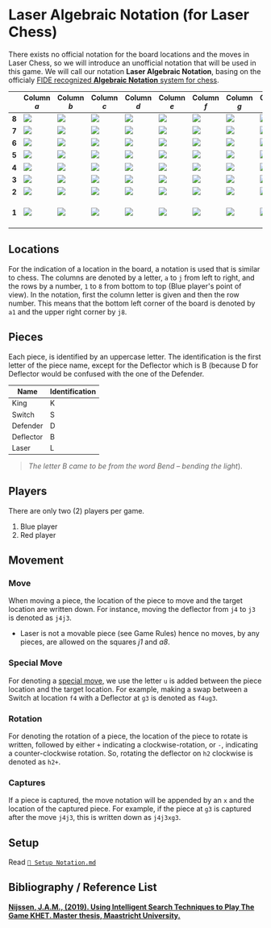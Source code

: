 # Laser Algebraic Notation (for Laser Chess)
There exists no official notation for the board locations and the moves in Laser Chess, so we will introduce an unofficial notation that will be used in this game. We will call our notation **Laser Algebraic Notation**, basing on the officialy [FIDE recognized **Algebraic Notation** system for chess](https://www.fide.com/FIDE/handbook/LawsOfChess.pdf).

| | Column *a* | Column *b* | Column *c* | Column *d* | Column *e* | Column *f* | Column *g* | Column *h* | Column *i* | Column *j* |
| ----- | -------------------------------- | ---------------------------------- | ---------------------------- | ---------------------------- | ---------------------------- | ---------------------------- | ---------------------------- | ---------------------------- | -------------------------------- | ---------------------------------- |
| **8** | ![](images/pieces/red_L_r1.png)  | ![](images/pieces/blue_helix.png)  | ![](images/pieces/blank.png) | ![](images/pieces/blank.png) | ![](images/pieces/blank.png) | ![](images/pieces/blank.png) | ![](images/pieces/blank.png) | ![](images/pieces/blank.png) | ![](images/pieces/red_helix.png) | ![](images/pieces/blue_helix.png) |
| **7** | ![](images/pieces/red_helix.png) | ![](images/pieces/blank.png)       | ![](images/pieces/blank.png) | ![](images/pieces/blank.png) | ![](images/pieces/blank.png) | ![](images/pieces/blank.png) | ![](images/pieces/blank.png) | ![](images/pieces/blank.png) | ![](images/pieces/blank.png)     | ![](images/pieces/blue_helix.png) |
| **6** | ![](images/pieces/red_helix.png) | ![](images/pieces/blank.png)       | ![](images/pieces/blank.png) | ![](images/pieces/blank.png) | ![](images/pieces/blank.png) | ![](images/pieces/blank.png) | ![](images/pieces/blank.png) | ![](images/pieces/blank.png) | ![](images/pieces/blank.png)     | ![](images/pieces/blue_helix.png) |
| **5** | ![](images/pieces/red_helix.png) | ![](images/pieces/blank.png)       | ![](images/pieces/blank.png) | ![](images/pieces/blank.png) | ![](images/pieces/blank.png) | ![](images/pieces/blank.png) | ![](images/pieces/blank.png) | ![](images/pieces/blank.png) | ![](images/pieces/blank.png)     | ![](images/pieces/blue_helix.png) |
| **4** | ![](images/pieces/red_helix.png) | ![](images/pieces/blank.png)       | ![](images/pieces/blank.png) | ![](images/pieces/blank.png) | ![](images/pieces/blank.png) | ![](images/pieces/blank.png) | ![](images/pieces/blank.png) | ![](images/pieces/blank.png) | ![](images/pieces/blank.png)     | ![](images/pieces/blue_helix.png) |
| **3** | ![](images/pieces/red_helix.png) | ![](images/pieces/blank.png)       | ![](images/pieces/blank.png) | ![](images/pieces/blank.png) | ![](images/pieces/blank.png) | ![](images/pieces/blank.png) | ![](images/pieces/blank.png) | ![](images/pieces/blank.png) | ![](images/pieces/blank.png)     | ![](images/pieces/blue_helix.png) |
| **2** | ![](images/pieces/red_helix.png) | ![](images/pieces/blank.png)       | ![](images/pieces/blank.png) | ![](images/pieces/blank.png) | ![](images/pieces/blank.png) | ![](images/pieces/blank.png) | ![](images/pieces/blank.png) | ![](images/pieces/blank.png) | ![](images/pieces/blank.png)     | ![](images/pieces/blue_helix.png) |
| **1** | ![](images/pieces/red_helix.png) | ![](images/pieces/blue_helix.png)  | ![](images/pieces/blank.png) | ![](images/pieces/blank.png) | ![](images/pieces/blank.png) | ![](images/pieces/blank.png) | ![](images/pieces/blank.png) | ![](images/pieces/blank.png) | ![](images/pieces/red_helix.png) | ![](images/pieces/blue_L.png)      |

## Locations
For the indication of a location in the board, a notation is used that is similar to chess. 
The columns are denoted by a letter, `a` to `j` from left to right, and the rows by a number, `1` to `8` from bottom to top (Blue player's point of view).
In the notation, first the column letter is given and then the row number. This means that the bottom left corner of the board is denoted by `a1` and the upper right corner by `j8`.

## Pieces
Each piece, is identified by an uppercase letter.
The identification is the first letter of the piece name, except for the Deflector which is B (because D for Deflector would be confused with the one of the Defender.

| Name      | Identification |
| --------- | -------------- |
| King      | K              |
| Switch    | S              |
| Defender  | D              |
| Deflector | B              |
| Laser     | L              |

> *The letter B came to be from the word Bend – bending the light*).


## Players
There are only two (2) players per game.
1. Blue player
2. Red player


## Movement
### Move
When moving a piece, the location of the piece to move and the target location are written down.
For instance, moving the deflector from `j4` to `j3` is denoted as `j4j3`.
- Laser is not a movable piece (see Game Rules) hence no moves, by any pieces, are allowed on the squares *j1* and *a8*.

### Special Move
For denoting a [special move](Guide.md#special-move), we use the letter `u` is added between the piece location and the target location.
For example, making a swap between a Switch at location `f4` with a Deflector at `g3` is denoted as `f4ug3`.
### Rotation
For denoting the rotation of a piece, the location of the piece to rotate is written, followed by either `+` indicating a clockwise-rotation, or `-`, indicating a counter-clockwise rotation.
So, rotating the deflector on `h2` clockwise is denoted as `h2+`.

### Captures
If a piece is captured, the move notation will be appended by an `x` and the location of the captured piece. For example, if the piece at `g3` is captured after the move `j4j3`, this is written down as `j4j3xg3`.

## Setup
Read [`📄 Setup Notation.md`](SetupNotation.md)

## Bibliography / Reference List
**[Nijssen, J.A.M., (2019). Using Intelligent Search Techniques to Play The Game KHET. Master thesis, Maastricht University.](https://dke.maastrichtuniversity.nl/pim.nijssen/pub/msc.pdf)**